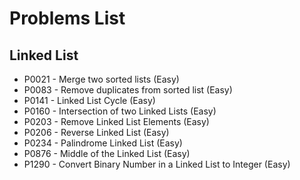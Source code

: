 # Problems List

## Linked List
* P0021 - Merge two sorted lists (Easy)  
* P0083 - Remove duplicates from sorted list (Easy)
* P0141 - Linked List Cycle (Easy)
* P0160 - Intersection of two Linked Lists (Easy)
* P0203 - Remove Linked List Elements (Easy)
* P0206 - Reverse Linked List (Easy)  
* P0234 - Palindrome Linked List (Easy)
* P0876 - Middle of the Linked List (Easy)  
* P1290 - Convert Binary Number in a Linked List to Integer (Easy)